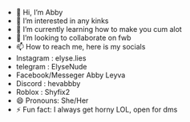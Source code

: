 - 👋 Hi, I’m Abby
- 👀 I’m interested in any kinks
- 🌱 I’m currently learning how to make you cum alot
- 💞️ I’m looking to collaborate on fwb
- 📫 How to reach me, here is my socials
- Instagram : elyse.lies 
- telegram : ElyseNude
- Facebook/Messeger Abby Leyva
- Discord : hevabbby
- Roblox : Shyfix2
- 😄 Pronouns: She/Her
- ⚡ Fun fact: I always get horny LOL, open for dms




